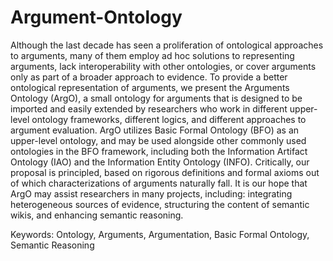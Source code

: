 # Argument-Ontology

Although the last decade has seen a proliferation of ontological approaches to
arguments, many of them employ ad hoc solutions to representing arguments, lack
interoperability with other ontologies, or cover arguments only as part of a broader approach to
evidence. To provide a better ontological representation of arguments, we present the Arguments
Ontology (ArgO), a small ontology for arguments that is designed to be imported and easily
extended by researchers who work in different upper-level ontology frameworks, different
logics, and different approaches to argument evaluation. ArgO utilizes Basic Formal Ontology
(BFO) as an upper-level ontology, and may be used alongside other commonly used ontologies
in the BFO framework, including both the Information Artifact Ontology (IAO) and the
Information Entity Ontology (INFO). Critically, our proposal is principled, based on rigorous
definitions and formal axioms out of which characterizations of arguments naturally fall. It is our
hope that ArgO may assist researchers in many projects, including: integrating heterogeneous
sources of evidence, structuring the content of semantic wikis, and enhancing semantic
reasoning.

Keywords: Ontology, Arguments, Argumentation, Basic Formal Ontology, Semantic Reasoning
